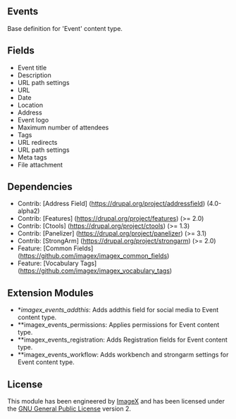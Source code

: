 ## Events

Base definition for 'Event' content type.

## Fields

* Event title
* Description
* URL path settings
* URL
* Date
* Location
* Address
* Event logo
* Maximum number of attendees
* Tags
* URL redirects
* URL path settings
* Meta tags
* File attachment

## Dependencies

* Contrib: [Address Field] (https://drupal.org/project/addressfield) (4.0-alpha2)
* Contrib: [Features] (https://drupal.org/project/features) (>= 2.0)
* Contrib: [Ctools] (https://drupal.org/project/ctools) (>= 1.3) 
* Contrib: [Panelizer] (https://drupal.org/project/panelizer) (>= 3.1)
* Contrib: [StrongArm] (https://drupal.org/project/strongarm) (>= 2.0)
* Feature: [Common Fields] (https://github.com/imagex/imagex_common_fields)
* Feature: [Vocabulary Tags] (https://github.com/imagex/imagex_vocabulary_tags)

## Extension Modules

* **imagex_events_addthis*: Adds addthis field for social media to Event content type.
* **imagex_events_permissions: Applies permissions for Event content type.
* **imagex_events_registration: Adds Registration fields for Event content type.
* **imagex_events_workflow: Adds workbench and strongarm settings for Event content type.

## License

This module has been engineered by [ImageX](http://www.imagexmedia.com) and has been licensed under the [GNU General Public License](http://www.gnu.org/licenses/gpl-2.0.html) version 2.
